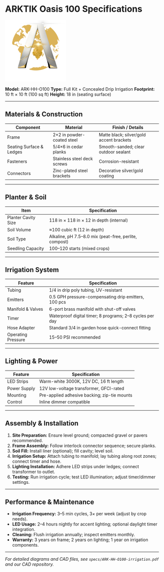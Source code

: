 # ARKTIK Oasis 100 Specifications
<img src="../../../assets/ARKTIK%20Logo.png" alt="ARKTIK Logo" width="200">

**Model:** ARK-HH-O100
**Type:** Full Kit + Concealed Drip Irrigation
**Footprint:** 10 ft × 10 ft (100 sq ft)
**Height:** 18 in (seating surface)

---

## Materials & Construction

| Component                | Material                    | Finish / Details                         |
| ------------------------ | --------------------------- | ---------------------------------------- |
| Frame                    | 2×2 in powder-coated steel  | Matte black; silver/gold accent brackets |
| Seating Surface & Ledges | 5/4×6 in cedar planks       | Smooth-sanded; clear outdoor sealant     |
| Fasteners                | Stainless steel deck screws | Corrosion-resistant                      |
| Connectors               | Zinc-plated steel brackets  | Decorative silver/gold coating           |

---

## Planter & Soil

| Item                | Specification                                          |
| ------------------- | ------------------------------------------------------ |
| Planter Cavity Size | 118 in × 118 in × 12 in depth (internal)               |
| Soil Volume         | ≈100 cubic ft (12 in depth)                            |
| Soil Type           | Alkaline, pH 7.5–8.0 mix (peat-free, perlite, compost) |
| Seedling Capacity   | 100–120 starts (mixed crops)                           |

---

## Irrigation System

| Feature            | Specification                                            |
| ------------------ | -------------------------------------------------------- |
| Tubing             | 1/4 in drip poly tubing, UV-resistant                    |
| Emitters           | 0.5 GPH pressure-compensating drip emitters, 100 pcs     |
| Manifold & Valves  | 6-port brass manifold with shut-off valves               |
| Timer              | Waterproof digital timer; 8 programs; 2–8 cycles per day |
| Hose Adapter       | Standard 3/4 in garden hose quick-connect fitting        |
| Operating Pressure | 15–50 PSI recommended                                    |

---

## Lighting & Power

| Feature      | Specification                                |
| ------------ | -------------------------------------------- |
| LED Strips   | Warm-white 3000K, 12V DC, 16 ft length       |
| Power Supply | 12V low-voltage transformer, GFCI-rated      |
| Mounting     | Pre-applied adhesive backing; zip-tie mounts |
| Control      | Inline dimmer compatible                     |

---

## Assembly & Installation

1. **Site Preparation:** Ensure level ground; compacted gravel or pavers recommended.
2. **Frame Assembly:** Follow interlock connector sequence; secure planks.
3. **Soil Fill:** Install liner (optional); fill cavity; level soil.
4. **Irrigation Setup:** Attach tubing to manifold; lay tubing along root zones; connect timer and hose.
5. **Lighting Installation:** Adhere LED strips under ledges; connect transformer to outlet.
6. **Testing:** Run irrigation cycle; test LED illumination; adjust timer/dimmer settings.

---

## Performance & Maintenance

* **Irrigation Frequency:** 3–5 min cycles, 3× per week (adjust by crop needs).
* **LED Usage:** 2–4 hours nightly for accent lighting; optional daylight timer integration.
* **Cleaning:** Flush irrigation annually; inspect emitters monthly.
* **Warranty:** 3 years on frame; 2 years on lighting; 1 year on irrigation components.

---

*For detailed diagrams and CAD files, see `specs/ARK-HH-O100-irrigation.pdf` and our CAD repository.*
